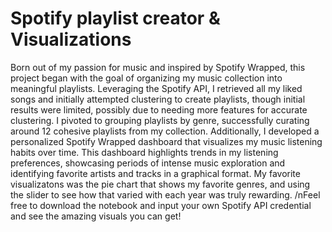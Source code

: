 # Spotify playlist creator & Visualizations

Born out of my passion for music and inspired by Spotify Wrapped, this project began with the goal of organizing my music collection into meaningful playlists. Leveraging the Spotify API, I retrieved all my liked songs and initially attempted clustering to create playlists, though initial results were limited, possibly due to needing more features for accurate clustering. I pivoted to grouping playlists by genre, successfully curating around 12 cohesive playlists from my collection. Additionally, I developed a personalized Spotify Wrapped dashboard that visualizes my music listening habits over time. This dashboard highlights trends in my listening preferences, showcasing periods of intense music exploration and identifying favorite artists and tracks in a graphical format. My favorite visualizatons was the pie chart that shows my favorite genres, and using the slider to see how that varied with each year was truly rewarding.
/nFeel free to download the notebook and input your own Spotify API credential and see the amazing visuals you can get!

